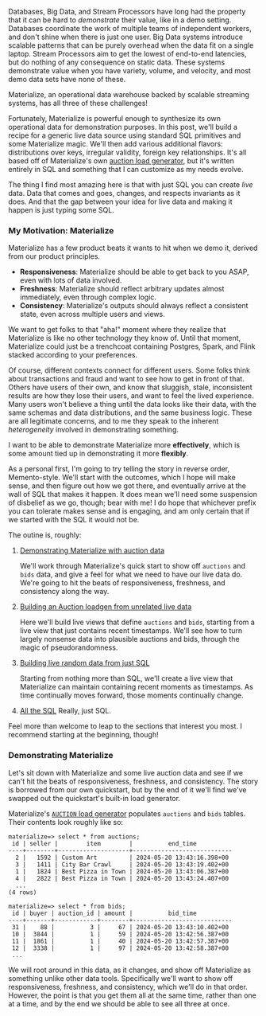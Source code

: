Databases, Big Data, and Stream Processors have long had the property that it can be hard to *demonstrate* their value, like in a demo setting.
Databases coordinate the work of multiple teams of independent workers, and don't shine when there is just one user.
Big Data systems introduce scalable patterns that can be purely overhead when the data fit on a single laptop.
Stream Processors aim to get the lowest of end-to-end latencies, but do nothing of any consequence on static data.
These systems demonstrate value when you have variety, volume, and velocity, and most demo data sets have none of these.

Materialize, an operational data warehouse backed by scalable streaming systems, has all three of these challenges!

Fortunately, Materialize is powerful enough to synthesize its own operational data for demonstration purposes.
In this post, we'll build a recipe for a generic live data source using standard SQL primitives and some Materialize magic.
We'll then add various additional flavors: distributions over keys, irregular validity, foreign key relationships.
It's all based off of Materialize's own [auction load generator](https://materialize.com/docs/sql/create-source/load-generator/#auction), but it's written entirely in SQL and something that I can customize as my needs evolve.

The thing I find most amazing here is that with just SQL you can create *live* data. 
Data that comes and goes, changes, and respects invariants as it does.
And that the gap between your idea for live data and making it happen is just typing some SQL.

### My Motivation: Materialize

Materialize has a few product beats it wants to hit when we demo it, derived from our product principles.

* **Responsiveness**: Materialize should be able to get back to you ASAP, even with lots of data involved.
* **Freshness**: Materialize should reflect arbitrary updates almost immediately, even through complex logic.
* **Consistency**: Materialize's outputs should always reflect a consistent state, even across multiple users and views.

We want to get folks to that "aha!" moment where they realize that Materialize is like no other technology they know of.
Until that moment, Materialize could just be a trenchcoat containing Postgres, Spark, and Flink stacked according to your preferences.

Of course, different contexts connect for different users.
Some folks think about transactions and fraud and want to see how to get in front of that.
Others have users of their own, and know that sluggish, stale, inconsistent results are how they lose their users, and want to feel the lived experience.
Many users won't believe a thing until the data looks like their data, with the same schemas and data distributions, and the same business logic.
These are all legitimate concerns, and to me they speak to the inherent *heterogeneity* involved in demonstrating something.

I want to be able to demonstrate Materialize more **effectively**, which is some amount tied up in demonstrating it more **flexibly**.

As a personal first, I'm going to try telling the story in reverse order, Memento-style.
We'll start with the outcomes, which I hope will make sense, and then figure out how we got there, and eventually arrive at the wall of SQL that makes it happen.
It does mean we'll need some suspension of disbelief as we go, though; bear with me!
I do hope that whichever prefix you can tolerate makes sense and is engaging, and am only certain that if we started with the SQL it would not be.

The outine is, roughly:

1.  [Demonstrating Materialize with auction data](https://github.com/frankmcsherry/blog/blob/master/posts/2024-05-19.md#demonstrating-materialize)

    We'll work through Materialize's quick start to show off `auctions` and `bids` data, and give a feel for what we need to have our live data do.
    We're going to hit the beats of responsiveness, freshness, and consistency along the way.

2.  [Building an Auction loadgen from unrelated live data](https://github.com/frankmcsherry/blog/blob/master/posts/2024-05-19.md#auction-data-from-changing-moments)

    Here we'll build live views that define `auctions` and `bids`, starting from a live view that just contains recent timestamps.
    We'll see how to turn largely nonsense data into plausible auctions and bids, through the magic of pseudorandomness.

3.  [Building live random data from just SQL](https://github.com/frankmcsherry/blog/blob/master/posts/2024-05-19.md#operational-data-from-thin-air)

    Starting from nothing more than SQL, we'll create a live view that Materialize can maintain containing recent moments as timestamps.
    As time continually moves forward, those moments continually change.

4.  [All the SQL](https://github.com/frankmcsherry/blog/blob/master/posts/2024-05-19.md#appendix-all-the-sql) Really, just SQL.

Feel more than welcome to leap to the sections that interest you most.
I recommend starting at the beginning, though!

### Demonstrating Materialize

Let's sit down with Materialize and some live auction data and see if we can't hit the beats of responsiveness, freshness, and consistency.
The story is borrowed from our own quickstart, but by the end of it we'll find we've swapped out the quickstart's built-in load generator.

Materialize's [`AUCTION` load generator](https://materialize.com/docs/sql/create-source/load-generator/#auction) populates `auctions` and `bids` tables.
Their contents look roughly like so:
```
materialize=> select * from auctions;
 id | seller |        item        |          end_time          
----+--------+--------------------+----------------------------
  2 |   1592 | Custom Art         | 2024-05-20 13:43:16.398+00
  3 |   1411 | City Bar Crawl     | 2024-05-20 13:43:19.402+00
  1 |   1824 | Best Pizza in Town | 2024-05-20 13:43:06.387+00
  4 |   2822 | Best Pizza in Town | 2024-05-20 13:43:24.407+00
  ...
(4 rows)
```
```
materialize=> select * from bids;
 id | buyer | auction_id | amount |          bid_time          
----+-------+------------+--------+----------------------------
 31 |    88 |          3 |     67 | 2024-05-20 13:43:10.402+00
 10 |  3844 |          1 |     59 | 2024-05-20 13:42:56.387+00
 11 |  1861 |          1 |     40 | 2024-05-20 13:42:57.387+00
 12 |  3338 |          1 |     97 | 2024-05-20 13:42:58.387+00
 ...
```

We will root around in this data, as it changes, and show off Materialize as something unlike other data tools.
Specifically we'll want to show off responsiveness, freshness, and consistency, which we'll do in that order.
However, the point is that you get them all at the same time, rather than one at a time, and by the end we should be able to see all three at once.


<!-- ##{"timestamp":1716094800}## -->

